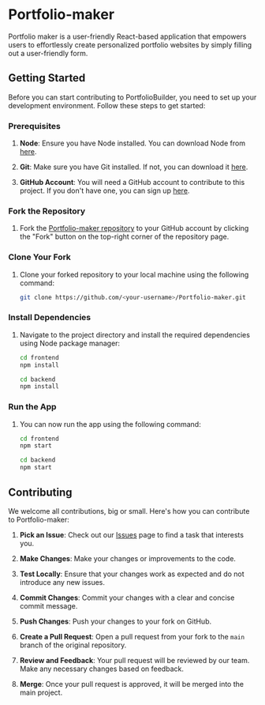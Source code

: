 # Portfolio-maker
Portfolio maker is a user-friendly React-based application that empowers users to effortlessly create personalized portfolio websites by simply filling out a user-friendly form.

## Getting Started

Before you can start contributing to PortfolioBuilder, you need to set up your development environment. Follow these steps to get started:

### Prerequisites

1. **Node**: Ensure you have Node installed. You can download Node from  [here](https://nodejs.org/en/download).

2. **Git**: Make sure you have Git installed. If not, you can download it [here](https://git-scm.com/downloads).

3. **GitHub Account**: You will need a GitHub account to contribute to this project. If you don't have one, you can sign up [here](https://github.com/join).

### Fork the Repository

1. Fork the [Portfolio-maker repository](https://github.com/divi-24/Portfolio-maker.git) to your GitHub account by clicking the "Fork" button on the top-right corner of the repository page.

### Clone Your Fork

1. Clone your forked repository to your local machine using the following command:

   ```bash
   git clone https://github.com/<your-username>/Portfolio-maker.git
   ```

### Install Dependencies

1. Navigate to the project directory and install the required dependencies using Node package manager:

   ```bash
   cd frontend
   npm install
   ```
     ```bash
   cd backend
   npm install
   ```

### Run the App

1. You can now run the app  using the following command:

   ```bash
   cd frontend
   npm start
   ```
     ```bash
   cd backend
   npm start
   ```
   

## Contributing

We welcome all contributions, big or small. Here's how you can contribute to Portfolio-maker:

1. **Pick an Issue**: Check out our [Issues](https://github.com/divi-24/Portfolio-maker.git/issues) page to find a task that interests you. 

3. **Make Changes**: Make your changes or improvements to the code.

4. **Test Locally**: Ensure that your changes work as expected and do not introduce any new issues.

5. **Commit Changes**: Commit your changes with a clear and concise commit message.

6. **Push Changes**: Push your changes to your fork on GitHub.

7. **Create a Pull Request**: Open a pull request from your fork to the `main` branch of the original repository.

8. **Review and Feedback**: Your pull request will be reviewed by our team. Make any necessary changes based on feedback.

9. **Merge**: Once your pull request is approved, it will be merged into the main project.

